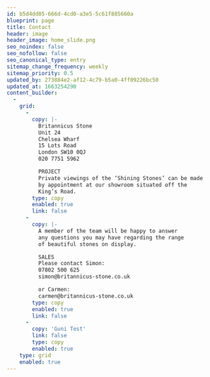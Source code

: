 ```yaml
---
id: b5d4dd05-666d-4cd0-a3e5-5c61f885660a
blueprint: page
title: Contact
header: image
header_image: home_slide.png
seo_noindex: false
seo_nofollow: false
seo_canonical_type: entry
sitemap_change_frequency: weekly
sitemap_priority: 0.5
updated_by: 273884e2-af12-4c79-b5a0-4ff09226bc50
updated_at: 1663254290
content_builder:
  -
    grid:
      -
        copy: |-
          Britannicus Stone
          Unit 24
          Chelsea Wharf
          15 Lots Road
          London SW10 0QJ
          020 7751 5962

          PROJECT
          Private viewings of the ‘Shining Stones’ can be made
          by appointment at our showroom situated off the
          King’s Road.
        type: copy
        enabled: true
        link: false
      -
        copy: |-
          A member of the team will be happy to answer
          any questions you may have regarding the range
          of beautiful stones on display.

          SALES
          Please contact Simon:
          07802 500 625
          simon@britannicus-stone.co.uk

          or Carmen:
          carmen@britannicus-stone.co.uk
        type: copy
        enabled: true
        link: false
      -
        copy: 'Guni Test'
        link: false
        type: copy
        enabled: true
    type: grid
    enabled: true
---
```

